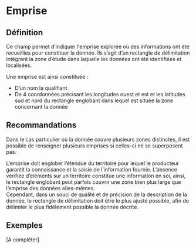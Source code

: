 <!-- Begin @dataGeographicExtents.md -->

# Emprise

## Définition

Ce champ permet d’indiquer l'emprise explorée où des informations ont été recueillies pour constituer la donnée. Ils s’agit d’un rectangle de délimitation intégrant la zone d’étude dans laquelle les données ont été identifiées et localisées.

Une emprise est ainsi constituée :

- D’un nom la qualifiant
- De 4 coordonnées précisant les longitudes ouest et est et les latitudes sud et nord du rectangle englobant dans lequel est située la zone concernant la donnée

## Recommandations

Dans le cas particulier où la donnée couvre plusieurs zones distinctes, il est possible de renseigner plusieurs emprises si celles-ci ne se superposent pas.

L’emprise doit englober l’étendue du territoire pour lequel le producteur garantit la connaissance et la saisie de l’information fournie. L’absence vérifiée d’éléments sur un territoire constitue une information en soi, ainsi, le rectangle englobant peut parfois couvrir une zone bien plus large que l’emprise des données elles-mêmes.  
Cependant, dans un souci de qualité et de précision de la description de la donnée, le rectangle de délimitation doit être le plus ajusté possible, afin de délimiter le plus fidèlement possible la donnée décrite.

## Exemples

[A compléter]

<!-- End @dataGeographicExtents.md -->
